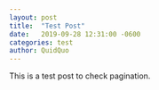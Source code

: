 ```yaml
---
layout: post
title:  "Test Post"
date:   2019-09-28 12:31:00 -0600
categories: test
author: QuidQuo
---
```

This is a test post to check pagination.